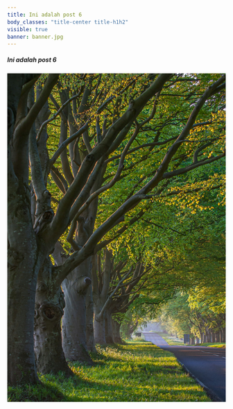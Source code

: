 ```yaml
---
title: Ini adalah post 6
body_classes: "title-center title-h1h2"
visible: true
banner: banner.jpg
---
```


##### Ini adalah post 6

![banner](banner.jpg "banner")
